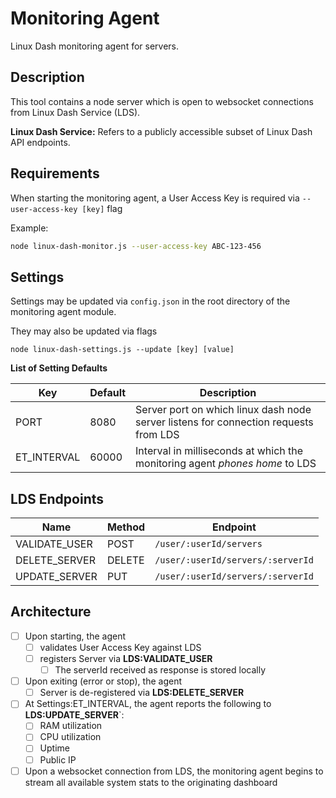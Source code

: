 # Monitoring Agent

Linux Dash monitoring agent for servers.

## Description

This tool contains a node server which is open to websocket connections from Linux Dash Service (LDS). 

**Linux Dash Service:** Refers to a publicly accessible subset of Linux Dash API endpoints.

## Requirements

When starting the monitoring agent, a User Access Key is required via ```--user-access-key [key]``` flag

Example:

```sh
node linux-dash-monitor.js --user-access-key ABC-123-456
```

## Settings

Settings may be updated via ```config.json``` in the root directory of the monitoring agent module.

They may also be updated via flags

```
node linux-dash-settings.js --update [key] [value]
```

**List of Setting Defaults**

Key | Default | Description
------------ | ------------- | -------------
PORT | 8080 | Server port on which linux dash node server listens for connection requests from LDS
ET_INTERVAL | 60000 | Interval in milliseconds at which the monitoring agent *phones home* to LDS


## LDS Endpoints

Name | Method | Endpoint
------------ | ------------- | -------------
VALIDATE_USER | POST | ```/user/:userId/servers```
DELETE_SERVER | DELETE | ```/user/:userId/servers/:serverId```
UPDATE_SERVER | PUT | ```/user/:userId/servers/:serverId```


## Architecture

- [ ] Upon starting, the agent
	- [ ] validates User Access Key against LDS
	- [ ] registers Server via **LDS:VALIDATE_USER**
		- [ ] The serverId received as response is stored locally	
- [ ] Upon exiting (error or stop), the agent
	- [ ] Server is de-registered via **LDS:DELETE_SERVER**
- [ ] At Settings:ET_INTERVAL, the agent reports the following to **LDS:UPDATE_SERVER**`:
	- [ ] RAM utilization
	- [ ] CPU utilization
	- [ ] Uptime
	- [ ] Public IP
- [ ] Upon a websocket connection from LDS, the monitoring agent begins to stream all available system stats to the originating dashboard
